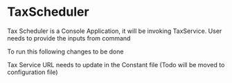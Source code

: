 # TaxScheduler

Tax Scheduler is a Console Application, it will be invoking TaxService. User needs to provide the inputs from command


To run this following changes to be done

Tax Service URL needs to update in the Constant file (Todo will be moved to configuration file)
